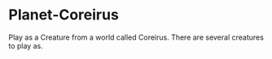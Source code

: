 # Planet-Coreirus
Play as a Creature from a world called Coreirus. There are several creatures to play as.
